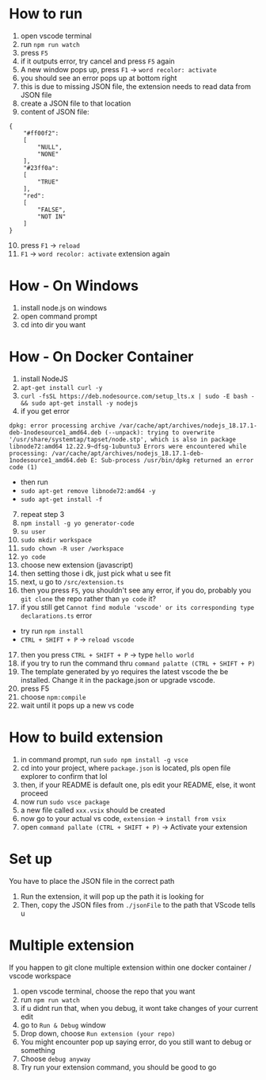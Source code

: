 # How to run
1. open vscode terminal
2. run `npm run watch`
3. press `F5`
4. if it outputs error, try cancel and press `F5` again
5. A new window pops up, press `F1` -> `word recolor: activate`
6. you should see an error pops up at bottom right
7. this is due to missing JSON file, the extension needs to read data from JSON file
8. create a JSON file to that location
9. content of JSON file:
```
{
    "#ff00f2":
    [
        "NULL",
        "NONE"
    ],
    "#23ff0a":
    [
        "TRUE"
    ],
    "red":
    [
        "FALSE",
        "NOT IN"
    ]
}
```
10. press `F1` -> `reload`
11. `F1` -> `word recolor: activate` extension again

# How - On Windows
1. install node.js on windows
2. open command prompt
3. cd into dir you want

# How - On Docker Container
1. install NodeJS
2. ```apt-get install curl -y```
3. ```curl -fsSL https://deb.nodesource.com/setup_lts.x | sudo -E bash - && sudo apt-get install -y nodejs```
4. if you get error 
```
dpkg: error processing archive /var/cache/apt/archives/nodejs_18.17.1-deb-1nodesource1_amd64.deb (--unpack): trying to overwrite '/usr/share/systemtap/tapset/node.stp', which is also in package libnode72:amd64 12.22.9~dfsg-1ubuntu3 Errors were encountered while processing: /var/cache/apt/archives/nodejs_18.17.1-deb-1nodesource1_amd64.deb E: Sub-process /usr/bin/dpkg returned an error code (1)
```
- then run
- ```sudo apt-get remove libnode72:amd64 -y```
- ```sudo apt-get install -f```
7. repeat step 3
8. ```npm install -g yo generator-code```
9. ```su user```
10. ```sudo mkdir workspace```
11. ```sudo chown -R user /workspace```
12. ```yo code```
13. choose new extension (javascript)
14. then setting those i dk, just pick what u see fit
15. next, u go to `/src/extension.ts`
16. then you press `F5`, you shouldn't see any error, if you do, probably you `git clone` the repo rather than `yo code` it?
17. if you still get `Cannot find module 'vscode' or its corresponding type declarations.ts` error
- try run `npm install`
- `CTRL + SHIFT + P` -> `reload vscode`
17. then you press `CTRL + SHIFT + P` -> type `hello world`
18. if you try to run the command thru `command palatte (CTRL + SHIFT + P)`
19. The template generated by yo requires the latest vscode the be installed. Change it in the package.json or upgrade vscode.
17. press F5
18. choose `npm:compile`
19. wait until it pops up a new vs code

# How to build extension
1. in command prompt, run ```sudo npm install -g vsce```
2. cd into your project, where `package.json` is located, pls open file explorer to confirm that lol
3. then, if your README is default one, pls edit your README, else, it wont proceed
4. now run ```sudo vsce package```
5. a new file called `xxx.vsix` should be created
6. now go to your actual vs code, `extension` -> `install from vsix`
7. open `command pallate (CTRL + SHIFT + P)` -> Activate your extension

# Set up
You have to place the JSON file in the correct path
1. Run the extension, it will pop up the path it is looking for
2. Then, copy the JSON files from `./jsonFile` to the path that VScode tells u

# Multiple extension
If you happen to git clone multiple extension within one docker container / vscode workspace
1. open vscode terminal, choose the repo that you want
2. run `npm run watch`
3. if u didnt run that, when you debug, it wont take changes of your current edit
4. go to `Run & Debug` window
5. Drop down, choose `Run extension (your repo)`
6. You might encounter pop up saying error, do you still want to debug or something
7. Choose `debug anyway`
8. Try run your extension command, you should be good to go
